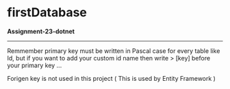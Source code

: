 # firstDatabase
**Assignment-23-dotnet**
<hr >
Remmember primary key must be written in Pascal case for every table like Id, 
but if you want to add your custom id name then write 
> [key] before your primary key ...    

Forigen key is not used in this project ( This is used by Entity Framework )
